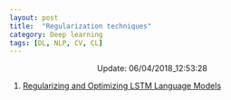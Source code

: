 ```yaml
---
layout: post
title:  "Regularization techniques"
category: Deep learning
tags: [DL, NLP, CV, CL]
---
```






<center> Update: 06/04/2018_12:53:28</center>

  	
1. [ Regularizing and Optimizing LSTM Language Models](https://rawgit.com/elbayadm/PaperNotes/master/notes/regularization/2017-Regularizing-and-Optimizing-LSTM-Language-Models.html)
